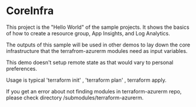 # CoreInfra 

This project is the "Hello World" of the sample projects.  It shows
the basics of how to create a resource group, App Insights, and Log 
Analytics.

The outputs of this sample will be used in other demos to lay down the core infrastructure that the terrafrom-azurerm modules need as
input variables.

This demo doesn't setup remote state as that would vary to personal
preferences.

Usage is typical 'terraform init' , 'terraform plan' , terraform apply.  

If you get an error about not finding modules in terraform-azurerm
repo, please check directory /submodules/terraform-azurerm.

